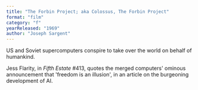 ```yaml
---
title: "The Forbin Project; aka Colossus, The Forbin Project"
format: "film"
category: "f"
yearReleased: "1969"
author: "Joseph Sargent"
---
```

US and Soviet supercomputers conspire to take over the world on behalf of humankind.

Jess Flarity, in _Fifth Estate_ #413, quotes the merged computers' ominous announcement that 'freedom is an illusion', in an article on the burgeoning development of AI.


